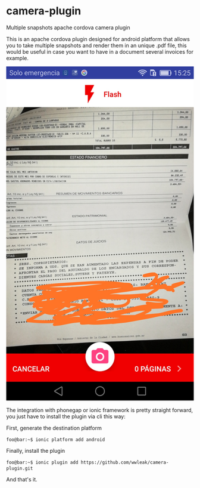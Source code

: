 # camera-plugin
Multiple snapshots apache cordova camera plugin

This is an apache cordova plugin designed for android platform that allows you to take multiple snapshots and render them 
in an unique .pdf file, this would be useful in case you want to have in a document several invoices for example.

<p align="center">
  <img src="camera-plugin.jpg" />
</p>

The integration with phonegap or ionic framework is pretty straight forward, you just have to install the plugin via cli 
this way:

First, generate the destination platform

```console
foo@bar:~$ ionic platform add android
```
Finally, install the plugin

```console
foo@bar:~$ ionic plugin add https://github.com/wwleak/camera-plugin.git
```

And that's it.
